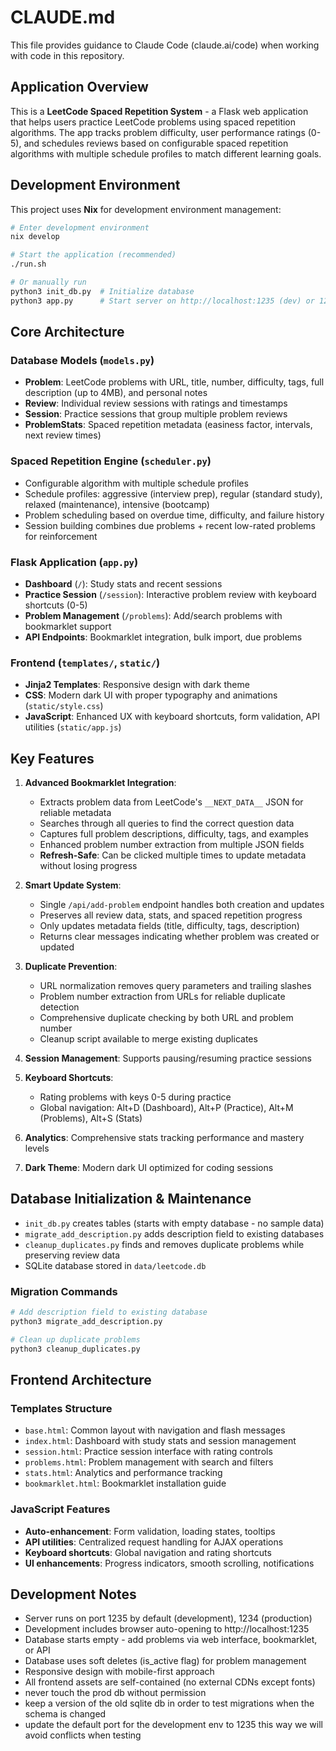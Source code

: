 # CLAUDE.md

This file provides guidance to Claude Code (claude.ai/code) when working with code in this repository.

## Application Overview

This is a **LeetCode Spaced Repetition System** - a Flask web application that helps users practice LeetCode problems using spaced repetition algorithms. The app tracks problem difficulty, user performance ratings (0-5), and schedules reviews based on configurable spaced repetition algorithms with multiple schedule profiles to match different learning goals.

## Development Environment

This project uses **Nix** for development environment management:

```bash
# Enter development environment
nix develop

# Start the application (recommended)
./run.sh

# Or manually run
python3 init_db.py  # Initialize database
python3 app.py      # Start server on http://localhost:1235 (dev) or 1234 (default)
```

## Core Architecture

### Database Models (`models.py`)
- **Problem**: LeetCode problems with URL, title, number, difficulty, tags, full description (up to 4MB), and personal notes
- **Review**: Individual review sessions with ratings and timestamps
- **Session**: Practice sessions that group multiple problem reviews
- **ProblemStats**: Spaced repetition metadata (easiness factor, intervals, next review times)

### Spaced Repetition Engine (`scheduler.py`)
- Configurable algorithm with multiple schedule profiles
- Schedule profiles: aggressive (interview prep), regular (standard study), relaxed (maintenance), intensive (bootcamp)
- Problem scheduling based on overdue time, difficulty, and failure history
- Session building combines due problems + recent low-rated problems for reinforcement

### Flask Application (`app.py`)
- **Dashboard** (`/`): Study stats and recent sessions
- **Practice Session** (`/session`): Interactive problem review with keyboard shortcuts (0-5)
- **Problem Management** (`/problems`): Add/search problems with bookmarklet support
- **API Endpoints**: Bookmarklet integration, bulk import, due problems

### Frontend (`templates/`, `static/`)
- **Jinja2 Templates**: Responsive design with dark theme
- **CSS**: Modern dark UI with proper typography and animations (`static/style.css`)
- **JavaScript**: Enhanced UX with keyboard shortcuts, form validation, API utilities (`static/app.js`)

## Key Features

1. **Advanced Bookmarklet Integration**:
   - Extracts problem data from LeetCode's `__NEXT_DATA__` JSON for reliable metadata
   - Searches through all queries to find the correct question data
   - Captures full problem descriptions, difficulty, tags, and examples
   - Enhanced problem number extraction from multiple JSON fields
   - **Refresh-Safe**: Can be clicked multiple times to update metadata without losing progress

2. **Smart Update System**:
   - Single `/api/add-problem` endpoint handles both creation and updates
   - Preserves all review data, stats, and spaced repetition progress
   - Only updates metadata fields (title, difficulty, tags, description)
   - Returns clear messages indicating whether problem was created or updated

3. **Duplicate Prevention**:
   - URL normalization removes query parameters and trailing slashes
   - Problem number extraction from URLs for reliable duplicate detection
   - Comprehensive duplicate checking by both URL and problem number
   - Cleanup script available to merge existing duplicates

4. **Session Management**: Supports pausing/resuming practice sessions

5. **Keyboard Shortcuts**:
   - Rating problems with keys 0-5 during practice
   - Global navigation: Alt+D (Dashboard), Alt+P (Practice), Alt+M (Problems), Alt+S (Stats)

6. **Analytics**: Comprehensive stats tracking performance and mastery levels

7. **Dark Theme**: Modern dark UI optimized for coding sessions

## Database Initialization & Maintenance

- `init_db.py` creates tables (starts with empty database - no sample data)
- `migrate_add_description.py` adds description field to existing databases
- `cleanup_duplicates.py` finds and removes duplicate problems while preserving review data
- SQLite database stored in `data/leetcode.db`

### Migration Commands
```bash
# Add description field to existing database
python3 migrate_add_description.py

# Clean up duplicate problems
python3 cleanup_duplicates.py
```

## Frontend Architecture

### Templates Structure
- `base.html`: Common layout with navigation and flash messages
- `index.html`: Dashboard with study stats and session management
- `session.html`: Practice session interface with rating controls
- `problems.html`: Problem management with search and filters
- `stats.html`: Analytics and performance tracking
- `bookmarklet.html`: Bookmarklet installation guide

### JavaScript Features
- **Auto-enhancement**: Form validation, loading states, tooltips
- **API utilities**: Centralized request handling for AJAX operations
- **Keyboard shortcuts**: Global navigation and rating shortcuts
- **UI enhancements**: Progress indicators, smooth scrolling, notifications

## Development Notes

- Server runs on port 1235 by default (development), 1234 (production)
- Development includes browser auto-opening to http://localhost:1235
- Database starts empty - add problems via web interface, bookmarklet, or API
- Database uses soft deletes (is_active flag) for problem management
- Responsive design with mobile-first approach
- All frontend assets are self-contained (no external CDNs except fonts)
- never touch the prod db without permission
- keep a version of the old sqlite db in order to test migrations when the schema is changed
- update the default port for the development env to 1235
this way we will avoid conflicts when testing